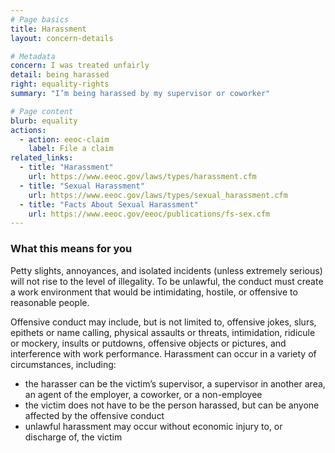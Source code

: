 ```yaml
---
# Page basics
title: Harassment
layout: concern-details

# Metadata
concern: I was treated unfairly
detail: being harassed
right: equality-rights
summary: "I’m being harassed by my supervisor or coworker"

# Page content
blurb: equality
actions:
  - action: eeoc-claim
    label: File a claim
related_links:
  - title: "Harassment"
    url: https://www.eeoc.gov/laws/types/harassment.cfm
  - title: "Sexual Harassment"
    url: https://www.eeoc.gov/laws/types/sexual_harassment.cfm
  - title: "Facts About Sexual Harassment"
    url: https://www.eeoc.gov/eeoc/publications/fs-sex.cfm
---
```


### What this means for you

Petty slights, annoyances, and isolated incidents (unless extremely serious) will not rise to the level of illegality. To be unlawful, the conduct must create a work environment that would be intimidating, hostile, or offensive to reasonable people.

Offensive conduct may include, but is not limited to, offensive jokes, slurs, epithets or name calling, physical assaults or threats, intimidation, ridicule or mockery, insults or putdowns, offensive objects or pictures, and interference with work performance. Harassment can occur in a variety of circumstances, including:

- the harasser can be the victim’s supervisor, a supervisor in another area, an agent of the employer, a coworker, or a non-employee
- the victim does not have to be the person harassed, but can be anyone affected by the offensive conduct
- unlawful harassment may occur without economic injury to, or discharge of, the victim
